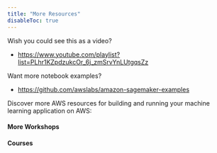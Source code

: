 ```yaml
---
title: "More Resources"
disableToc: true
---
```


Wish you could see this as a video? 
- https://www.youtube.com/playlist?list=PLhr1KZpdzukcOr_6j_zmSrvYnLUtgqsZz 

Want more notebook examples?
- https://github.com/awslabs/amazon-sagemaker-examples 

Discover more AWS resources for building and running your machine learning application on AWS:

#### More Workshops

#### Courses



